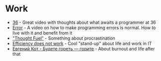 # Work

* [36](https://www.youtube.com/watch?v=nIFClfBXuIQ) - Great video with thoughts about what awaits a programmer at 36
* [Error](https://www.youtube.com/watch?v=4srVRott8uU) - A video on how to make programming errors is normal. How to live with it and benefit from it
* ["Thought Fuel"](https://youtu.be/fWR5SFhBUWc) - Something about procrastination
* [Efficiency does not work](https://www.youtube.com/watch?v=K6oZuB8_dU8) - Cool "stand-up" about life and work in IT
* [Евгений Кот - Будете гореть — горите](https://youtu.be/Jnm_BJVxz7E) - About burnout and life after that
